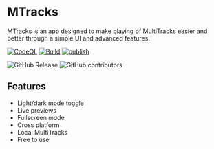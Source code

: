 
# MTracks
MTracks is an app designed to make playing of MultiTracks easier and better through a simple UI and advanced features.


[![CodeQL](https://github.com/GGort/MTracks/actions/workflows/github-code-scanning/codeql/badge.svg?branch=development)](https://github.com/GGort/MTracks/actions/workflows/github-code-scanning/codeql)
[![Build](https://github.com/GGort/MTracks/actions/workflows/Dev_build.yml/badge.svg)](https://github.com/GGort/MTracks/actions/workflows/Dev_build.yml)
[![publish](https://github.com/GGort/MTracks/actions/workflows/Release.yml/badge.svg)](https://github.com/GGort/MTracks/actions/workflows/Release.yml)

![GitHub Release](https://img.shields.io/github/v/release/GGort/MTrakcs)
![GitHub contributors](https://img.shields.io/github/contributors/GGort/MTracks)



## Features

- Light/dark mode toggle
- Live previews
- Fullscreen mode
- Cross platform
- Local MultiTracks
- Free to use





